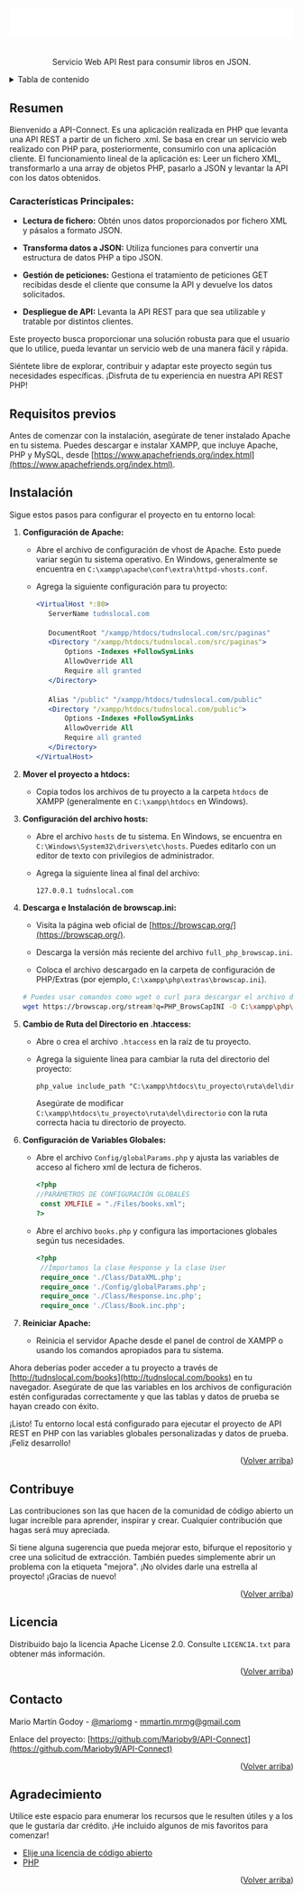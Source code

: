 <a name="readme-top"></a>

<br />
<div align="center">
  <img src="./public/logo.png"/>
  <br><br>
  <p align="center">
    Servicio Web API Rest para consumir libros en JSON. 
  </p>
</div>

<!-- TABLA DE CONTENIDO -->
<details>
  <summary>Tabla de contenido</summary>
  <ol>
    <li>
      <a href="#resumen">Resumen</a>
      <ul>
        <li><a href="#características-principales">Características Principales<a></li>
      </ul>
    </li>
    <li><a href="#requisitos-previos">Requisitos previos</a></li>
    <li><a href="#instalación">Instalación</a></li>
    <li><a href="#contribuye">Contribuye</a></li>
    <li><a href="#licencia">Licencia</a></li>
    <li><a href="#contacto">Contacto</a></li>
    <li><a href="#agradecimiento">Agradecimiento</a></li>
  </ol>
</details>

<!-- EMPEZAMOS -->

## Resumen

Bienvenido a API-Connect. Es una aplicación realizada en PHP que levanta una API REST a partir de un fichero .xml. Se basa en crear un servicio web realizado con PHP para, posteriormente, consumirlo con una aplicación cliente. 
El funcionamiento lineal de la aplicación es: Leer un fichero XML, transformarlo a una array de objetos PHP, pasarlo a JSON y levantar la API con los datos obtenidos.

### Características Principales:

- **Lectura de fichero:** Obtén unos datos proporcionados por fichero XML y pásalos a formato JSON.
- **Transforma datos a JSON:** Utiliza funciones para convertir una estructura de datos PHP a tipo JSON.

- **Gestión de peticiones:** Gestiona el tratamiento de peticiones GET recibidas desde el cliente que consume la API y devuelve los datos solicitados.

- **Despliegue de API:** Levanta la API REST para que sea utilizable y tratable por distintos clientes.



Este proyecto busca proporcionar una solución robusta para que el usuario que lo utilice, pueda levantar un servicio web de una manera fácil y rápida. 

Siéntete libre de explorar, contribuir y adaptar este proyecto según tus necesidades específicas. ¡Disfruta de tu experiencia en nuestra API REST PHP!

## Requisitos previos

Antes de comenzar con la instalación, asegúrate de tener instalado Apache en tu sistema. Puedes descargar e instalar XAMPP, que incluye Apache, PHP y MySQL, desde [https://www.apachefriends.org/index.html](https://www.apachefriends.org/index.html).

## Instalación

Sigue estos pasos para configurar el proyecto en tu entorno local:

1. **Configuración de Apache:**

   - Abre el archivo de configuración de vhost de Apache. Esto puede variar según tu sistema operativo. En Windows, generalmente se encuentra en `C:\xampp\apache\conf\extra\httpd-vhosts.conf`.
   - Agrega la siguiente configuración para tu proyecto:

     ```apache
     <VirtualHost *:80>
        ServerName tudnslocal.com

        DocumentRoot "/xampp/htdocs/tudnslocal.com/src/paginas"
        <Directory "/xampp/htdocs/tudnslocal.com/src/paginas">
            Options -Indexes +FollowSymLinks
            AllowOverride All
            Require all granted
        </Directory>

        Alias "/public" "/xampp/htdocs/tudnslocal.com/public"
        <Directory "/xampp/htdocs/tudnslocal.com/public">
            Options -Indexes +FollowSymLinks
            AllowOverride All
            Require all granted
        </Directory>
     </VirtualHost>
     ```

2. **Mover el proyecto a htdocs:**

   - Copia todos los archivos de tu proyecto a la carpeta `htdocs` de XAMPP (generalmente en `C:\xampp\htdocs` en Windows).

3. **Configuración del archivo hosts:**

   - Abre el archivo `hosts` de tu sistema. En Windows, se encuentra en `C:\Windows\System32\drivers\etc\hosts`. Puedes editarlo con un editor de texto con privilegios de administrador.
   - Agrega la siguiente línea al final del archivo:

     ```
     127.0.0.1 tudnslocal.com
     ```

4. **Descarga e Instalación de browscap.ini:**

   - Visita la página web oficial de [https://browscap.org/](https://browscap.org/).

   - Descarga la versión más reciente del archivo `full_php_browscap.ini`.

   - Coloca el archivo descargado en la carpeta de configuración de PHP/Extras (por ejemplo, `C:\xampp\php\extras\browscap.ini`).

   ```bash
   # Puedes usar comandos como wget o curl para descargar el archivo directamente en la terminal.
   wget https://browscap.org/stream?q=PHP_BrowsCapINI -O C:\xampp\php\extras\browscap.ini
   ```

5. **Cambio de Ruta del Directorio en .htaccess:**

   - Abre o crea el archivo `.htaccess` en la raíz de tu proyecto.
   - Agrega la siguiente línea para cambiar la ruta del directorio del proyecto:

     ```apache
     php_value include_path "C:\xampp\htdocs\tu_proyecto\ruta\del\directorio"
     ```

     Asegúrate de modificar `C:\xampp\htdocs\tu_proyecto\ruta\del\directorio` con la ruta correcta hacia tu directorio de proyecto.

6. **Configuración de Variables Globales:**

   - Abre el archivo `Config/globalParams.php` y ajusta las variables de acceso al fichero xml de lectura de ficheros.

     ```php
     <?php
     //PARÁMETROS DE CONFIGURACIÓN GLOBALES
      const XMLFILE = "./Files/books.xml";
     ?>
     ```

   - Abre el archivo `books.php` y configura las importaciones globales según tus necesidades.

     ```php
     <?php
      //Importamos la clase Response y la clase User
      require_once './Class/DataXML.php';
      require_once './Config/globalParams.php';
      require_once './Class/Response.inc.php';
      require_once './Class/Book.inc.php';
     ```

7. **Reiniciar Apache:**

   - Reinicia el servidor Apache desde el panel de control de XAMPP o usando los comandos apropiados para tu sistema.


Ahora deberías poder acceder a tu proyecto a través de [http://tudnslocal.com/books](http://tudnslocal.com/books) en tu navegador. Asegúrate de que las variables en los archivos de configuración estén configuradas correctamente y que las tablas y datos de prueba se hayan creado con éxito.

¡Listo! Tu entorno local está configurado para ejecutar el proyecto de API REST en PHP con las variables globales personalizadas y datos de prueba. ¡Feliz desarrollo!

<p align="right">(<a href="#readme-top">Volver arriba</a>)</p>
      
<!-- CONTRIBUYE -->
## Contribuye

Las contribuciones son las que hacen de la comunidad de código abierto un lugar increíble para aprender, inspirar y crear. Cualquier contribución que hagas será muy apreciada.

Si tiene alguna sugerencia que pueda mejorar esto, bifurque el repositorio y cree una solicitud de extracción. También puedes simplemente abrir un problema con la etiqueta "mejora". ¡No olvides darle una estrella al proyecto! ¡Gracias de nuevo!

<p align="right">(<a href="#readme-top">Volver arriba</a>)</p>

<!-- LICENCIA -->

## Licencia

Distribuido bajo la licencia Apache License 2.0. Consulte `LICENCIA.txt` para obtener más información.

<p align="right">(<a href="#readme-top">Volver arriba</a>)</p>

<!-- CONTACTO -->

## Contacto

Mario Martín Godoy - [@mariomg]() - mmartin.mrmg@gmail.com

Enlace del proyecto: [https://github.com/Marioby9/API-Connect](https://github.com/Marioby9/API-Connect)

<p align="right">(<a href="#readme-top">Volver arriba</a>)</p>

<!-- AGREDECIMIENTO -->

## Agradecimiento

Utilice este espacio para enumerar los recursos que le resulten útiles y a los que le gustaría dar crédito. ¡He incluido algunos de mis favoritos para comenzar!

- [Elije una licencia de código abierto](https://choosealicense.com)
- [PHP](https://www.php.net/)

<p align="right">(<a href="#readme-top">Volver arriba</a>)</p>
